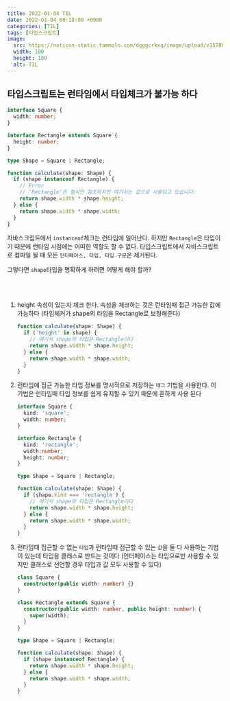 ```yaml
---
title: 2022-01-04 TIL
date: 2022-01-04 00:18:00 +0900
categories: [TIL]
tags: [타입스크립트]
image:
  src: https://noticon-static.tammolo.com/dgggcrkxq/image/upload/v1578807458/noticon/tr4etvb9imzxc3xxnq3x.jpg
  width: 100
  height: 100
  alt: TIL
---
```



## 타입스크립트는 런타임에서 타입체크가 불가능 하다

```ts
interface Square {
  width: number;
}

interface Rectangle extends Square {
  height: number;
}

type Shape = Square | Rectangle;

function calculate(shape: Shape) {
  if (shape instanceof Rectangle) {
    // Error
    // 'Rectangle'은 형식만 참조하지만 여기서는 값으로 사용되고 있습니다.
    return shape.width * shape.height;
  } else {
    return shape.width * shape.width;
  }
}

```

자바스크립트에서 `instanceof`체크는 런타임에 일어난다. 하지만 `Rectangle`은 타입이기 때문에 런타임 시점에는 어떠한 역할도 할 수 없다. 타입스크립트에서 자바스크립트로 컴파일 될 때 모든 `인터페이스, 타입, 타입 구문`은 제거된다. 

그렇다면 `shape`타입을 명확하게 하려면 어떻게 해야 할까? 

<br/>
<br/>

1. height 속성이 있는지 체크 한다. 속성을 체크하는 것은 런타임때 접근 가능한 값에 가능하다 (타입체커가 shape의 타입을 Rectangle로 보정해준다)
    ```ts
    function calculate(shape: Shape) {
      if ('height' in shape) {
        // 여기서 shape의 타입은 Rectangle이다
        return shape.width * shape.height;
      } else {
        return shape.width * shape.width;
      }
    }
    ```

2. 런타임에 접근 가능한 타입 정보를 명시적으로 저장하는 `태그` 기법을 사용한다. 이 기법은 런타임때 타입 정보를 쉽게 유지할 수 있기 때문에 흔하게 사용 된다
    ```ts
    interface Square {
      kind: 'square';
      width: number;
    }

    interface Rectangle {
      kind: 'rectangle';
      width:number;
      height: number;
    }

    type Shape = Square | Rectangle;

    function calculate(shape: Shape) {
      if (shape.kind === 'rectangle') {
        // 여기서 shape의 타입은 Rectangle이다
        return shape.width * shape.height;
      } else {
        return shape.width * shape.width;
      }
    }
    ```

3. 런타임때 접근할 수 없는 `타입`과 런타임때 접근할 수 있는 `값`을 둘 다 사용하는 기법이 있는데 타입을 클래스로 만드는 것이다 (인터페이스는 타입으로만 사용할 수 있지만 클래스로 선언할 경우 타입과 값 모두 사용할 수 있다)
    ```ts
    class Square {
      constructor(public width: number) {}
    }

    class Rectangle extends Square {
      constructor(public width: number, public height: number) {
        super(width);
      }
    }

    type Shape = Square | Rectangle;

    function calculate(shape: Shape) {
      if (shape instanceof Rectangle) {
        return shape.width * shape.height;
      } else {
        return shape.width * shape.width;
      }
    }
    ```